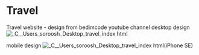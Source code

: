 # Travel
Travel website - design from bedimcode youtube channel
desktop design
![_C__Users_soroosh_Desktop_travel_index html](https://user-images.githubusercontent.com/95019708/169573636-ed685215-98d0-465b-aea4-919a3ee3bb3c.png)

mobile design
![_C__Users_soroosh_Desktop_travel_index html(iPhone SE)](https://user-images.githubusercontent.com/95019708/169574624-25659fe4-de3d-4d92-bb67-8326e1ff6ef2.png)
